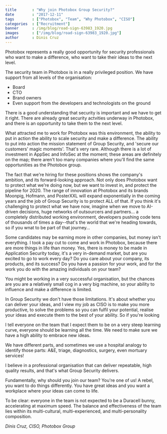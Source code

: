 ```yaml
---
title       : "Why join Photobox Group Security?"
date        : "2017-12-11"
tags        : ["Photobox", "Team", "Why Photobox", "CISO"]
categories  : ["Recruitment"]
banner      : /img/blog/road-sign-63983_1920.jpg
images      : ["/img/blog/road-sign-63983_1920.jpg"]
author      : Dinis Cruz
---
```


Photobox represents a really good opportunity for security professionals who want to make a difference, who want to take their ideas to the next level.

The security team in Photobox is in a really privileged position. We have support from all levels of the organisation:

  - Board
  - CTO
  - Brand owners
  - Even support from the developers and technologists on the ground
  
There is a good understanding that security is important and we have to get it right. There are already great security actvities underway in Photobox, and there is an opportunity to take them to the next level.

What attracted me to work for Photobox was this environment, the ability to put in action the ability to scale security and make a difference. The ability to put into action the mission statement of Group Security, and 'secure our customers' magic moments'. That's very rare. Although there is a lot of investment in AppSec and InfoSec at the moment; these areas are definitely on the map; there aren't too many companies where you'll find the same opportunities as the Photobox group. 

The fact that we're hiring for these positions shows the company's ambition, and its forward-looking approach. Not only does Photobox want to protect what we're doing now, but we want to invest in, and protect the pipeline for 2020. The range of innovation at Photobox and its brands Moonpig, Hofmann, and PosterXXL will expand exponentially in the coming years and the job of Group Security is to protect ALL of that. If you think it's challenging to protect what we have now, imagine when we move to AI-driven decisions, huge networks of outsourcers and partners... a completely distributed working environment, developers pushing code tens of thousands of times a day--that's the world that we're heading towards, so if you wnat to be part of that journey... 

Some candidates may be earning more in other companies, but money isn't everything. I took a pay cut to come and work in Photobox, because there are more things in life than money. Yes, there is money to be made in Application Security today, it's a very in-demand market, but are you excited to go to work every day? Do you care about your company, its products, and its success? Do you have a passion for your work, and for the work you do with the amazing individuals on your team?

You might be working in a very successful organisation, but the chances are you are a relatively small cog in a very big machine, so your ability to influence and make a difference is limited.

In Group Security we don't have those limitations. It's about whether you can deliver your ideas, and I view my job as CISO is to make you more productive, to solve the problems so you can fulfil your potential, realise your ideas and execute them to the best of your ability. So if you're looking 

I tell everyone on the team that I expect them to be on a very steep learning curve, everyone should be learning all the time. We need to make sure we have a high ability to embrace new ideas. 

We have different parts, and sometimes we use a hospital analogy to identify those parts: A&E, triage, diagnostics, surgery, even mortuary services!

I believe in a professional organisation that can deliver repeatable, high quality results, and that's what Group Security delivers.

Fundamentally, why should you join our team? You're one of us! A rebel, you want to do things differently. You have great ideas and you want a workplace where your ideas can come to life. 

To be clear: everyone in the team is not expected to be a Duracell bunny, accelerating at maximum speed. The balance and effectiveness of the team lies within its multi-cultural, multi-experienced, and multi-personality composition.  

*Dinis Cruz, CISO, Photobox Group*
